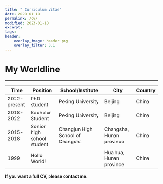 ```yaml
---
title: " Curriculum Vitae"
date: 2023-01-18
permalink: /cv/
modified: 2023-01-18
excerpt:
tags:
header:
    overlay_image: header.png
    overlay_filter: 0.1 
---
```


# My Worldline
<hr style="border:1px solid gray"> 

| Time         	| Position                   	| School/Institute                	| City                      	| Country 	|
|--------------	|----------------------------	|---------------------------------	|---------------------------	|---------	|
| 2022-present  | PhD student                	| Peking University               	| Beijing                   	| China   	|
| 2018-2022     | Bachelor Student      	    | Peking University              	| Beijing 	                    | China   	|
| 2015-2018 	| Senior high school student 	| Changjun High School of Changsha  | Changsha, Hunan province      | China     |
| 1999         	| Hello World!               	|                                 	| Huaihua, Hunan province    	| China   	|

<b> If you want a full CV, please contact me. </b>
